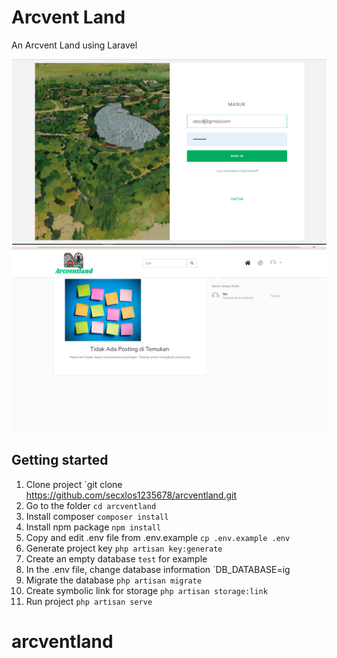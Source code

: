 # Arcvent Land

An Arcvent Land using Laravel

![alt text](https://github.com/secxlos1235678/arcventland/blob/main/screenshot.png)
![alt text](https://github.com/secxlos1235678/arcventland/blob/main/screenshot2.png)

## Getting started
1. Clone project `git clone https://github.com/secxlos1235678/arcventland.git
2. Go to the folder `cd arcventland`
3. Install composer `composer install`
4. Install npm package `npm install`
5. Copy and edit .env file from .env.example `cp .env.example .env`
6. Generate project key `php artisan key:generate`
7. Create an empty database `test` for example
8. In the .env file, change database information `DB_DATABASE=ig
9. Migrate the database `php artisan migrate`
10. Create symbolic link for storage `php artisan storage:link`
11. Run project `php artisan serve`
# arcventland
